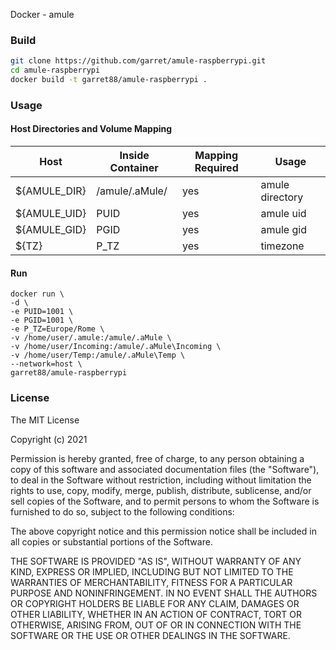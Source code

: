Docker - amule

### Build

```sh
git clone https://github.com/garret/amule-raspberrypi.git
cd amule-raspberrypi
docker build -t garret88/amule-raspberrypi .
```

### Usage

#### Host Directories and Volume Mapping

Host|Inside Container|Mapping Required|Usage
---|---|---|---
${AMULE_DIR}|/amule/.aMule/|yes|amule directory
${AMULE_UID}|PUID|yes|amule uid
${AMULE_GID}|PGID|yes|amule gid
${TZ}|P_TZ|yes|timezone

#### Run

```docker
docker run \
-d \
-e PUID=1001 \
-e PGID=1001 \
-e P_TZ=Europe/Rome \
-v /home/user/.amule:/amule/.aMule \
-v /home/user/Incoming:/amule/.aMule\Incoming \
-v /home/user/Temp:/amule/.aMule\Temp \
--network=host \
garret88/amule-raspberrypi
```

### License

The MIT License

Copyright (c) 2021

Permission is hereby granted, free of charge, to any person obtaining a copy of this software and associated documentation files (the "Software"), to deal in the Software without restriction, including without limitation the rights to use, copy, modify, merge, publish, distribute, sublicense, and/or sell copies of the Software, and to permit persons to whom the Software is furnished to do so, subject to the following conditions:

The above copyright notice and this permission notice shall be included in all copies or substantial portions of the Software.

THE SOFTWARE IS PROVIDED "AS IS", WITHOUT WARRANTY OF ANY KIND, EXPRESS OR IMPLIED, INCLUDING BUT NOT LIMITED TO THE WARRANTIES OF MERCHANTABILITY, FITNESS FOR A PARTICULAR PURPOSE AND NONINFRINGEMENT. IN NO EVENT SHALL THE AUTHORS OR COPYRIGHT HOLDERS BE LIABLE FOR ANY CLAIM, DAMAGES OR OTHER LIABILITY, WHETHER IN AN ACTION OF CONTRACT, TORT OR OTHERWISE, ARISING FROM, OUT OF OR IN CONNECTION WITH THE SOFTWARE OR THE USE OR OTHER DEALINGS IN THE SOFTWARE.
